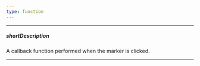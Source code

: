 ```yaml
---
type: function
---
```

---
##### shortDescription
A callback function performed when the marker is clicked.

---
